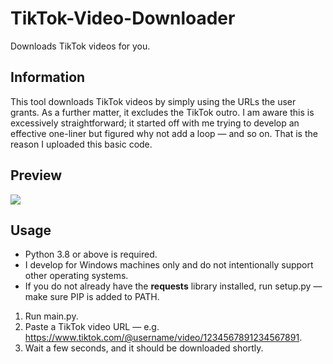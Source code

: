 # TikTok-Video-Downloader
Downloads TikTok videos for you.

## Information
This tool downloads TikTok videos by simply using the URLs the user grants. As a further matter, it excludes the TikTok outro. I am aware this is excessively straightforward; it started off with me trying to develop an effective one-liner but figured why not add a loop — and so on. That is the reason I uploaded this basic code.

## Preview
![](https://i.imgur.com/WAaQtqC.png)

## Usage
- Python 3.8 or above is required.
- I develop for Windows machines only and do not intentionally support other operating systems.
- If you do not already have the **requests** library installed, run setup.py — make sure PIP is added to PATH.
1. Run main.py.
2. Paste a TikTok video URL — e.g. https://www.tiktok.com/@username/video/1234567891234567891.
3. Wait a few seconds, and it should be downloaded shortly.
